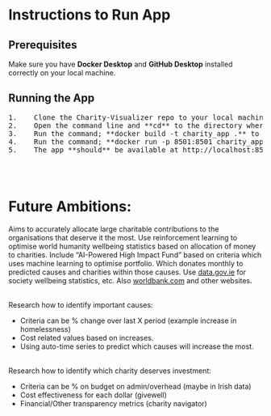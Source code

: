 # Instructions to Run App
## Prerequisites
Make sure you have **Docker Desktop** and **GitHub Desktop** installed correctly on your local machine.

## Running the App
<pre>
1.    Clone the Charity-Visualizer repo to your local machine through GitHub Desktop.
2.    Open the command line and **cd** to the directory where Charity-Visualizer is downloaded.
3.    Run the command; **docker build -t charity_app .** to create the docker image from the Dockerfile.
4.    Run the command; **docker run -p 8501:8501 charity_app:latest** to run the application from the Docker image.
5.    The app **should** be available at http://localhost:8501/.
</pre>
<br/><br/> 

# Future Ambitions:
Aims to accurately allocate large charitable contributions to the organisations that deserve it the most. Use reinforcement learning to optimise world humanity wellbeing statistics based on allocation of money to charities. Include “AI-Powered High Impact Fund” based on criteria which uses machine learning to optimise portfolio. Which donates monthly to predicted causes and charities within those causes. Use [data.gov.ie](http://data.gov.ie/) for society wellbeing statistics, etc. Also [worldbank.com](http://worldbank.com/) and other websites.
<br/><br/> 

Research how to identify important causes:
- Criteria can be % change over last X period (example increase in homelessness)
- Cost related values based on increases.
- Using auto-time series to predict which causes will increase the most.
<br/><br/> 

Research how to identify which charity deserves investment: 
- Criteria can be % on budget on admin/overhead (maybe in Irish data)
- Cost effectiveness for each dollar (givewell)
- Financial/Other transparency metrics (charity navigator)
<br/><br/> 
